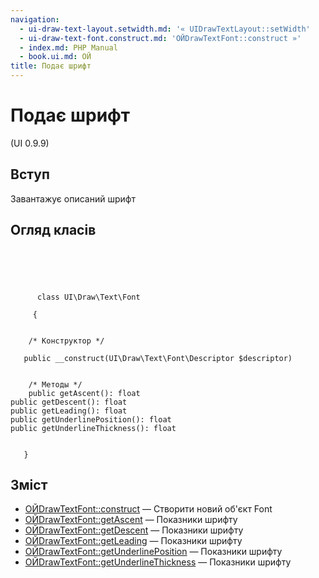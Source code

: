 ```yaml
---
navigation:
  - ui-draw-text-layout.setwidth.md: '« UIDrawTextLayout::setWidth'
  - ui-draw-text-font.construct.md: 'ОЙDrawTextFont::construct »'
  - index.md: PHP Manual
  - book.ui.md: ОЙ
title: Подає шрифт
---
```

# Подає шрифт

(UI 0.9.9)

## Вступ

Завантажує описаний шрифт

## Огляд класів

```classsynopsis



    
     
      class UI\Draw\Text\Font
     
     {


    /* Конструктор */
    
   public __construct(UI\Draw\Text\Font\Descriptor $descriptor)


    /* Методы */
    public getAscent(): float
public getDescent(): float
public getLeading(): float
public getUnderlinePosition(): float
public getUnderlineThickness(): float


   }
```

## Зміст

-   [ОЙDrawTextFont::construct](ui-draw-text-font.construct.md) — Створити новий об'єкт Font
-   [ОЙDrawTextFont::getAscent](ui-draw-text-font.getascent.md) — Показники шрифту
-   [ОЙDrawTextFont::getDescent](ui-draw-text-font.getdescent.md) — Показники шрифту
-   [ОЙDrawTextFont::getLeading](ui-draw-text-font.getleading.md) — Показники шрифту
-   [ОЙDrawTextFont::getUnderlinePosition](ui-draw-text-font.getunderlineposition.md) — Показники шрифту
-   [ОЙDrawTextFont::getUnderlineThickness](ui-draw-text-font.getunderlinethickness.md) — Показники шрифту
